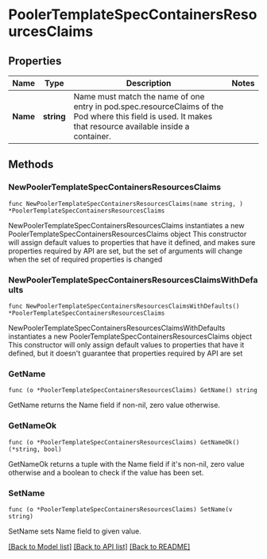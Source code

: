 # PoolerTemplateSpecContainersResourcesClaims

## Properties

Name | Type | Description | Notes
------------ | ------------- | ------------- | -------------
**Name** | **string** | Name must match the name of one entry in pod.spec.resourceClaims of the Pod where this field is used. It makes that resource available inside a container. | 

## Methods

### NewPoolerTemplateSpecContainersResourcesClaims

`func NewPoolerTemplateSpecContainersResourcesClaims(name string, ) *PoolerTemplateSpecContainersResourcesClaims`

NewPoolerTemplateSpecContainersResourcesClaims instantiates a new PoolerTemplateSpecContainersResourcesClaims object
This constructor will assign default values to properties that have it defined,
and makes sure properties required by API are set, but the set of arguments
will change when the set of required properties is changed

### NewPoolerTemplateSpecContainersResourcesClaimsWithDefaults

`func NewPoolerTemplateSpecContainersResourcesClaimsWithDefaults() *PoolerTemplateSpecContainersResourcesClaims`

NewPoolerTemplateSpecContainersResourcesClaimsWithDefaults instantiates a new PoolerTemplateSpecContainersResourcesClaims object
This constructor will only assign default values to properties that have it defined,
but it doesn't guarantee that properties required by API are set

### GetName

`func (o *PoolerTemplateSpecContainersResourcesClaims) GetName() string`

GetName returns the Name field if non-nil, zero value otherwise.

### GetNameOk

`func (o *PoolerTemplateSpecContainersResourcesClaims) GetNameOk() (*string, bool)`

GetNameOk returns a tuple with the Name field if it's non-nil, zero value otherwise
and a boolean to check if the value has been set.

### SetName

`func (o *PoolerTemplateSpecContainersResourcesClaims) SetName(v string)`

SetName sets Name field to given value.



[[Back to Model list]](../README.md#documentation-for-models) [[Back to API list]](../README.md#documentation-for-api-endpoints) [[Back to README]](../README.md)


